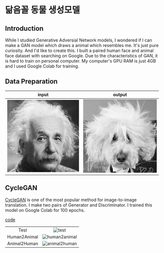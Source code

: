 # 닮음꼴 동물 생성모델

## Introduction

While I studied Generative Adversial Network models, I wondered if I can make a GAN model which draws a animal which resembles me. It's just pure curiosity. And I'd like to create this. I built a paired human face and animal face dataset with searching on Google. Due to the characteristics of GAN, it is hard to train on personal computer. My computer's GPU RAM is just 4GB and I used Google Colab for training.


## Data Preparation


|input|output|
|:---:|:---:|
|![input_image](./ResembleCycleGAN/docs/train_human.jpg)|![output_image](./ResembleCycleGAN/docs/train_animal.jpg)|


## CycleGAN

[CycleGAN](https://github.com/yoonhero/Brainstormers/blob/master/study_log/Generative-Model.md#cyclegan) is one of the most popular method for image-to-image translation. I make two pairs of Generator and Discriminator. I trained this model on Google Colab for 100 epochs. 

[code](https://github.com/yoonhero/resemble_gan/tree/model-release/ResembleCycleGAN)

|||
|:---:|:---:|
|Test|![test](./ResembleCycleGAN/docs/result.gif)|
|Human2Animal|![human2animal](./ResembleCycleGAN/docs/human2animal.gif)|
|Animal2Human|![animal2human](./ResembleCycleGAN/docs/animal2human.gif)|






